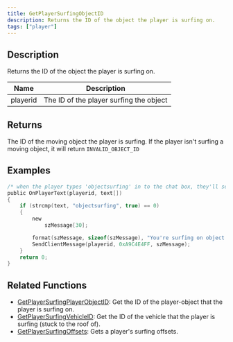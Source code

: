 ```yaml
---
title: GetPlayerSurfingObjectID
description: Returns the ID of the object the player is surfing on.
tags: ["player"]
---
```


## Description

Returns the ID of the object the player is surfing on.

| Name     | Description                             |
| -------- | --------------------------------------- |
| playerid | The ID of the player surfing the object |

## Returns

The ID of the moving object the player is surfing. If the player isn't surfing a moving object, it will return `INVALID_OBJECT_ID`

## Examples

```c
/* when the player types 'objectsurfing' in to the chat box, they'll see this.*/
public OnPlayerText(playerid, text[])
{
    if (strcmp(text, "objectsurfing", true) == 0)
    {
        new
            szMessage[30];

        format(szMessage, sizeof(szMessage), "You're surfing on object #%d.", GetPlayerSurfingObjectID(playerid));
        SendClientMessage(playerid, 0xA9C4E4FF, szMessage);
    }
    return 0;
}
```

## Related Functions

- [GetPlayerSurfingPlayerObjectID](GetPlayerSurfingPlayerObjectID): Get the ID of the player-object that the player is surfing on.
- [GetPlayerSurfingVehicleID](GetPlayerSurfingVehicleID): Get the ID of the vehicle that the player is surfing (stuck to the roof of).
- [GetPlayerSurfingOffsets](GetPlayerSurfingOffsets): Gets a player's surfing offsets.
